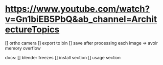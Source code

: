 

# https://www.youtube.com/watch?v=Gn1biEB5PbQ&ab_channel=ArchitectureTopics

[] ortho camera
[] export to bin
[] save after processing each image => avoir memory overflow

docs:
[] blender freezes
[] install section
[] usage section
